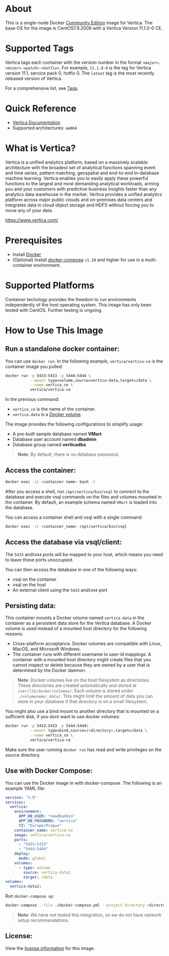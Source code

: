 
# About

This is a single-node Docker [Community Edition](https://www.vertica.com/docs/latest/HTML/Content/Authoring/GettingStartedGuide/DownloadingAndStartingVM/DownloadingAndStartingVM.htm) image for Vertica. The base OS for the image is CentOS7.9.2009 with a Vertica Version 11.1.0-0 CE.

# Supported Tags

Vertica tags each container with the version number in the format _`<major>.<minor>.<patch>-<hotfix>`_. For example, `11.1.0-0` is the tag for Vertica version 11.1, service pack 0, hotfix 0. The `latest` tag is the most recently released version of Vertica.

For a comprehensive list, see [Tags](https://hub.docker.com/r/vertica/vertica-ce/tags).

# Quick Reference

* [Vertica Documentation](https://www.vertica.com/docs/latest/HTML/Content/Home.htm)
* Supported architectures: `amd64`

# What is Vertica?

Vertica is a unified analytics platform, based on a massively scalable architecture with the broadest set of analytical functions spanning event and time series, pattern matching, geospatial and end-to-end in-database machine learning. Vertica enables you to easily apply these powerful functions to the largest and most demanding analytical workloads, arming you and your customers with predictive business insights faster than any analytics data warehouse in the market. Vertica provides a unified analytics platform across major public clouds and on-premises data centers and integrates data in cloud object storage and HDFS without forcing you to move any of your data.  

https://www.vertica.com/

# Prerequisites
* Install [Docker](https://docs.docker.com/get-docker/)
* (Optional) Install [docker-compose](https://docs.docker.com/compose/) `v1.20` and higher for use in a multi-container environment.

# Supported Platforms

Container techology provides the freedom to run environments independently of the host operating system. This image has only been tested with CentOS. Further testing is ongoing.

# How to Use This Image

## Run a standalone docker container:
You can use `docker run`. In the following example, `vertica/vertica-ce` is the container image you pulled:

```sh
docker run -p 5433:5433 -p 5444:5444 \
           --mount type=volume,source=vertica-data,target=/data \
           --name vertica_ce \
           vertica/vertica-ce
```

In the previous command:
* `vertica_ce` is the name of the container.
* `vertica-data` is a [Docker volume](https://docs.docker.com/storage/volumes/).

The image provides the following configurations to simplify usage:
* A pre-built sample database named **VMart**
* Database user account named **dbadmin**
* Database group named **verticadba**

> **Note**: By default, there is no database password.

## Access the container:
```sh
docker exec -it <container name> bash -l
```
After you access a shell, run `/opt/vertica/bin/vsql` to connect to the database and execute vsql commands on the files and volumes mounted in the container. By default, an example schema named `VMart` is loaded into the database.

You can access a container shell and vsql with a single command:
```sh
docker exec -it <container_name> /opt/vertica/bin/vsql
```

## Access the database via vsql/client:

The `5433` and`5444` ports will be mapped to your host, which means you need to leave these ports unoccupied.

You can then access the database in one of the following ways:
- vsql on the container
- vsql on the host
- An external client using the `5433` and`5444` port

## Persisting data:
This container mounts a Docker volume named `vertica-data` in the container as a persistent data store for the Vertica database. A Docker volume is used instead of a mounted host directory for the following reasons:
* Cross-platform acceptance. Docker volumes are compatible with Linux, MacOS, and Microsoft Windows. 
* The container runs with different username to user-id mappings. A container with a mounted host directory might create files that you cannot inspect or delete because they are owned by a user that is determined by the Docker daemon. 


> **Note**: Docker volumes live on the host filesystem as directories. These directories are created automatically and stored at `/var/lib/docker/volumes/`. Each volume is stored under `./volumename/_data/`. This might limit the amount of data you can store in your database if that directory is on a small filesystem.

You might also use a bind mount to another directory that is mounted on a sufficient disk, if you dont want to use docker volumes:
```sh
docker run -p 5433:5433 -p 5444:5444\
           --mount type=bind,source=/<directory>,target=/data \
           --name vertica_ce \
           vertica/vertica-ce
```
Make sure the user running `docker run` has read and write privileges on the source directory.

## Use with Docker Compose:

You can use the Docker image in with docker-compose. The following is an example YAML file:
```yaml
version: "3.9"
services:
  vertica:
    environment:
      APP_DB_USER: "newdbadmin"
      APP_DB_PASSWORD: "vertica"
      TZ: "Europe/Prague"
    container_name: vertica-ce
    image: vertica/vertica-ce
    ports:
      - "5433:5433"
      - "5444:5444"
    deploy:
      mode: global
    volumes:
      - type: volume
        source: vertica-data2
        target: /data
volumes:
  vertica-data2:
```

Run `docker-compose up`:
```sh
docker-compose --file ./docker-compose.yml --project-directory <directory_name> up -d
```

> **Note**: We have not tested this integration, so we do not have network setup recommendations.


## License:

View the [license information](https://www.microfocus.com/en-us/legal/software-licensing) for this image.